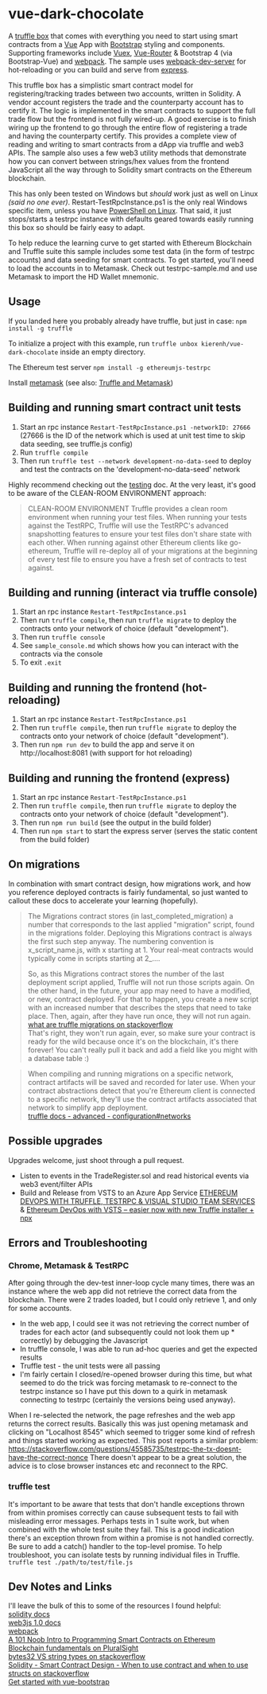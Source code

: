 # vue-dark-chocolate
A [truffle box](http://truffleframework.com/boxes/) that comes with everything you need to start using smart contracts from a [Vue](https://vuejs.org/) App with [Bootstrap](http://getbootstrap.com/) styling and components. Supporting frameworks include [Vuex](https://vuex.vuejs.org/en/intro.html), [Vue-Router](https://router.vuejs.org/en/) & Bootstrap 4 (via Bootstrap-Vue) and [webpack](https://webpack.js.org/). The sample uses [webpack-dev-server](https://webpack.github.io/docs/webpack-dev-server.html) for hot-reloading or you can build and serve from [express](https://expressjs.com/). 

This truffle box has a simplistic smart contract model for registering/tracking trades between two accounts, written in Solidity. A vendor account registers the trade and the counterparty account has to certify it. The logic is implemented in the smart contracts to support the full trade flow but the frontend is not fully wired-up. A good exercise is to finish wiring up the frontend to go through the entire flow of registering a trade and having the counterparty certify. This provides a complete view of reading and writing to smart contracts from a dApp via truffle and web3 APIs. The sample also uses a few web3 utility methods that demonstrate how you can convert between strings/hex values from the frontend JavaScript all the way through to Solidity smart contracts on the Ethereum blockchain.

This has only been tested on Windows but _should_ work just as well on Linux _(said no one ever)_. Restart-TestRpcInstance.ps1 is the only real Windows specific item, unless you have [PowerShell on Linux](https://azure.microsoft.com/en-au/blog/powershell-is-open-sourced-and-is-available-on-linux/). That said, it just stops/starts a testrpc instance with defaults geared towards easily running this box so should be fairly easy to adapt.

To help reduce the learning curve to get started with Ethereum Blockchain and Truffle suite this sample includes some test data (in the form of testrpc accounts) and data seeding for smart contracts. To get started, you'll need to load the accounts in to Metamask. Check out testrpc-sample.md and use Metamask to import the HD Wallet mnemonic.

## Usage
If you landed here you probably already have truffle, but just in case:
`npm install -g truffle`

To initialize a project with this example, run `truffle unbox kierenh/vue-dark-chocolate` inside an empty directory.

The Ethereum test server
`npm install -g ethereumjs-testrpc`

Install [metamask](https://metamask.io/) (see also: [Truffle and Metamask](http://truffleframework.com/tutorials/truffle-and-metamask))

## Building and running smart contract unit tests
1. Start an rpc instance `Restart-TestRpcInstance.ps1 -networkID: 27666` (27666 is the ID of the network which is used at unit test time to skip data seeding, see truffle.js config)
1. Run `truffle compile`
1. Then run `truffle test --network development-no-data-seed` to deploy and test the contracts on the 'development-no-data-seed' network

Highly recommend checking out the [testing](http://truffleframework.com/docs/getting_started/testing) doc. At the very least, it's good to be aware of the CLEAN-ROOM ENVIRONMENT approach:
>CLEAN-ROOM ENVIRONMENT
>Truffle provides a clean room environment when running your test files. When running your tests against the TestRPC, Truffle will use the TestRPC's advanced snapshotting features to ensure your test files don't share state with each other. When running against other Ethereum clients like go-ethereum, Truffle will re-deploy all of your migrations at the beginning of every test file to ensure you have a fresh set of contracts to test against.

## Building and running (interact via truffle console)
1. Start an rpc instance `Restart-TestRpcInstance.ps1`
1. Then run `truffle compile`, then run `truffle migrate` to deploy the contracts onto your network of choice (default "development").
1. Then run `truffle console`
1. See `sample_console.md` which shows how you can interact with the contracts via the console
1. To exit `.exit`

## Building and running the frontend (hot-reloading)
1. Start an rpc instance `Restart-TestRpcInstance.ps1`
1. Then run `truffle compile`, then run `truffle migrate` to deploy the contracts onto your network of choice (default "development").
1. Then run `npm run dev` to build the app and serve it on http://localhost:8081 (with support for hot reloading)

## Building and running the frontend (express)
1. Start an rpc instance `Restart-TestRpcInstance.ps1`
1. Then run `truffle compile`, then run `truffle migrate` to deploy the contracts onto your network of choice (default "development").
1. Then run `npm run build` (see the output in the build folder)
1. Then run `npm start` to start the express server (serves the static content from the build folder)

## On migrations
In combination with smart contract design, how migrations work, and how you reference deployed contracts is fairly fundamental, so just wanted to callout these docs to accelerate your learning (hopefully).

>The Migrations contract stores (in last_completed_migration) a number that corresponds to the last applied "migration" script, found in the migrations folder. Deploying this Migrations contract is always the first such step anyway. The numbering convention is x_script_name.js, with x starting at 1. Your real-meat contracts would typically come in scripts starting at 2_....
>
>So, as this Migrations contract stores the number of the last deployment script applied, Truffle will not run those scripts again. On the other hand, in the future, your app may need to have a modified, or new, contract deployed. For that to happen, you create a new script with an increased number that describes the steps that need to take place. Then, again, after they have run once, they will not run again.<br>
[what are truffle migrations on stackoverflow](https://ethereum.stackexchange.com/questions/8299/what-are-truffle-migrations)<br>
That's right, they won't run again, ever, so make sure your contract is ready for the wild because once it's on the blockchain, it's there forever! You can't really pull it back and add a field like you might with a database table :)<br>

> When compiling and running migrations on a specific network, contract artifacts will be saved and recorded for later use. 
> When your contract abstractions detect that you're Ethereum client is connected to a specific network, they'll use the contract artifacts associated that network to simplify app deployment. <br>
[truffle docs - advanced - configuration#networks](http://truffleframework.com/docs/advanced/configuration#networks)<br>

## Possible upgrades
Upgrades welcome, just shoot through a pull request.

* Listen to events in the TradeRegister.sol and read historical events via web3 event/filter APIs
* Build and Release from VSTS to an Azure App Service [ETHEREUM DEVOPS WITH TRUFFLE, TESTRPC & VISUAL STUDIO TEAM SERVICES](http://truffleframework.com/tutorials/ethereum-devops-truffle-testrpc-vsts) & [Ethereum DevOps with VSTS – easier now with new Truffle installer + npx](https://davidburela.wordpress.com/2017/09/06/ethereum-devops-with-vsts-easier-now-with-new-truffle-installer-npx/)

## Errors and Troubleshooting

### Chrome, Metamask & TestRPC
After going through the dev-test inner-loop cycle many times, there was an instance where the web app did not retrieve the correct data from the blockchain. There were 2 trades loaded, but I could only retrieve 1, and only for some accounts.

* In the web app, I could see it was not retrieving the correct number of trades for each actor (and subsequently could not look them up * correctly) by debugging the Javascript
* In truffle console, I was able to run ad-hoc queries and get the expected results
* Truffle test - the unit tests were all passing
* I'm fairly certain I closed/re-opened browser during this time, but what seemed to do the trick was forcing metamask to re-connect to the testrpc instance so I have put this down to a quirk in metamask connecting to testrpc (certainly the versions being used anyway).

When I re-selected the network, the page refreshes and the web app returns the correct results. Basically this was just opening metamask and clicking on "Localhost 8545" which seemed to trigger some kind of refresh and things started working as expected. This post reports a similar problem: https://stackoverflow.com/questions/45585735/testrpc-the-tx-doesnt-have-the-correct-nonce
There doesn't appear to be a great solution, the advice is to close browser instances etc and reconnect to the RPC.

### truffle test
It's important to be aware that tests that don't handle exceptions thrown from within promises correctly can cause subsequent tests to fail with misleading error messages. Perhaps tests in 1 suite work, but when combined with the whole test suite they fail. This is a good indication there's an exception thrown from within a promise is not handled correctly. Be sure to add a catch() handler to the top-level promise. To help troubleshoot, you can isolate tests by running individual files in Truffle. 
`truffle test ./path/to/test/file.js`

## Dev Notes and Links

I'll leave the bulk of this to some of the resources I found helpful:<br/>
[solidity docs](http://solidity.readthedocs.io)<br/>
[web3js 1.0 docs](https://web3js.readthedocs.io/en/1.0/)<br/>
[webpack](https://webpack.js.org/)</br>
[A 101 Noob Intro to Programming Smart Contracts on Ethereum](https://medium.com/@ConsenSys/a-101-noob-intro-to-programming-smart-contracts-on-ethereum-695d15c1dab4)</br>
[Blockchain fundamentals on PluralSight](https://www.pluralsight.com/courses/blockchain-fundamentals)</br>
[bytes32 VS string types on stackoverflow](https://ethereum.stackexchange.com/questions/11556/use-string-type-or-bytes32)</br>
[Solidity - Smart Contract Design - When to use contract and when to use structs on stackoverflow](https://ethereum.stackexchange.com/questions/8615/child-contract-vs-struct)</br>
[Get started with vue-bootstrap](https://medium.com/@BMatt92656920/getting-started-with-vue-webpack-bootstrap-fb69b24e6f3d)</br>
